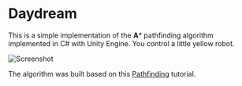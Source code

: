 # Daydream

This is a simple implementation of the **A*** pathfinding algorithm implemented in C# with Unity Engine.
You control a little yellow robot. 

![Screenshot](https://github.com/laurmaedje/Daydream/blob/main/screenshot.png)

The algorithm was built based on this [Pathfinding](https://github.com/SebLague/Pathfinding) tutorial.
